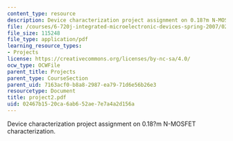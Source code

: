 ```yaml
---
content_type: resource
description: Device characterization project assignment on 0.18?m N-MOSFET characterization.
file: /courses/6-720j-integrated-microelectronic-devices-spring-2007/02467b1520ca6ab652ae7e7a4a2d156a_project2.pdf
file_size: 115248
file_type: application/pdf
learning_resource_types:
- Projects
license: https://creativecommons.org/licenses/by-nc-sa/4.0/
ocw_type: OCWFile
parent_title: Projects
parent_type: CourseSection
parent_uid: 7163acf0-b8a8-2987-ea79-71d6e56b26e3
resourcetype: Document
title: project2.pdf
uid: 02467b15-20ca-6ab6-52ae-7e7a4a2d156a
---
```

Device characterization project assignment on 0.18?m N-MOSFET characterization.